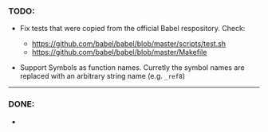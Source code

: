 ### TODO:
- Fix tests that were copied from the official Babel respository. Check: 
  - https://github.com/babel/babel/blob/master/scripts/test.sh
  - https://github.com/babel/babel/blob/master/Makefile

- Support Symbols as function names. Curretly the symbol names are replaced with an arbitrary string name (e.g. `_ref8`)

___
### DONE:
- 